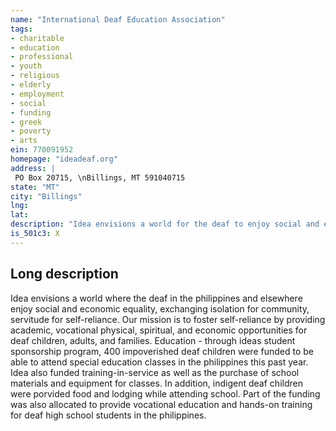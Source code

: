 ```yaml
---
name: "International Deaf Education Association"
tags:
- charitable
- education
- professional
- youth
- religious
- elderly
- employment
- social
- funding
- greek
- poverty
- arts
ein: 770091952
homepage: "ideadeaf.org"
address: |
 PO Box 20715, \nBillings, MT 591040715
state: "MT"
city: "Billings"
lng: 
lat: 
description: "Idea envisions a world for the deaf to enjoy social and economic equality, exchange isolation for community servitude for self-reliance through academic, vocational, physical, and spiritual opportunities. "
is_501c3: X
---
```


## Long description

Idea envisions a world where the deaf in the philippines and elsewhere enjoy social and economic equality, exchanging isolation for community, servitude for self-reliance. Our mission is to foster self-reliance by providing academic, vocational physical, spiritual, and economic opportunities for deaf children, adults, and families. Education - through ideas student sponsorship program, 400 impoverished deaf children were funded to be able to attend special education classes in the philippines this past year. Idea also funded training-in-service as well as the purchase of school materials and equipment for classes. In addition, indigent deaf children were porvided food and lodging while attending school. Part of the funding was also allocated to provide vocational education and hands-on training for deaf high school students in the philippines. 
